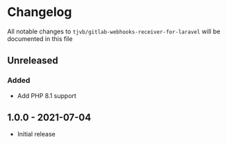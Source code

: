# Changelog

All notable changes to `tjvb/gitlab-webhooks-receiver-for-laravel` will be documented in this file

## Unreleased

### Added
- Add PHP 8.1 support

## 1.0.0 - 2021-07-04
- Initial release